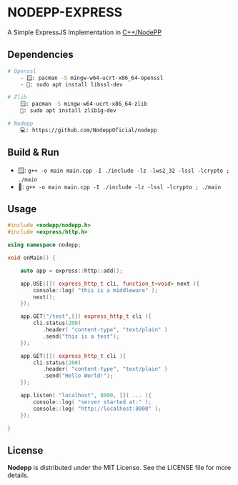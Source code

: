 # NODEPP-EXPRESS

A Simple ExpressJS Implementation in [C++/NodePP]([NodePP](https://github.com/NodeppOficial/nodepp))

## Dependencies
```bash
# Openssl
    - 🪟: pacman -S mingw-w64-ucrt-x86_64-openssl
    - 🐧: sudo apt install libssl-dev

# Zlib
    🪟: pacman -S mingw-w64-ucrt-x86_64-zlib
    🐧: sudo apt install zlib1g-dev

# Nodepp
    💻: https://github.com/NodeppOficial/nodepp
```

## Build & Run
- 🪟: `g++ -o main main.cpp -I ./include -lz -lws2_32 -lssl -lcrypto ; ./main`
- 🐧: `g++ -o main main.cpp -I ./include -lz -lssl -lcrypto ; ./main`

## Usage

```cpp
#include <nodepp/nodepp.h>
#include <express/http.h>

using namespace nodepp;

void onMain() {

    auto app = express::http::add();

    app.USE([]( express_http_t cli, function_t<void> next ){
        console::log( "this is a middleware" );
        next();
    });

    app.GET("/test",[]( express_http_t cli ){
        cli.status(200)
           .header( "content-type", "text/plain" )
           .send("this is a test");
    });

    app.GET([]( express_http_t cli ){
        cli.status(200)
           .header( "content-type", "text/plain" )
           .send("Hello World!");
    });

    app.listen( "localhost", 8000, []( ... ){
        console::log( "server started at:" );
        console::log( "http://localhost:8000" );
    });

}

```

## License

**Nodepp** is distributed under the MIT License. See the LICENSE file for more details.
